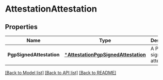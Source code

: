 # AttestationAttestation

## Properties
Name | Type | Description | Notes
------------ | ------------- | ------------- | -------------
**PgpSignedAttestation** | [***AttestationPgpSignedAttestation**](attestationPgpSignedAttestation.md) | A PGP signed attestation. | [optional] [default to null]

[[Back to Model list]](../README.md#documentation-for-models) [[Back to API list]](../README.md#documentation-for-api-endpoints) [[Back to README]](../README.md)


